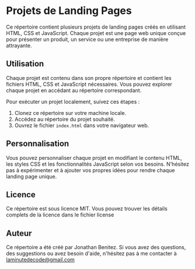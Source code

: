 # Projets de Landing Pages

Ce répertoire contient plusieurs projets de landing pages créés en utilisant HTML, CSS et JavaScript. Chaque projet est une page web unique conçue pour présenter un produit, un service ou une entreprise de manière attrayante.

## Utilisation

Chaque projet est contenu dans son propre répertoire et contient les fichiers HTML, CSS et JavaScript nécessaires. Vous pouvez explorer chaque projet en accédant au répertoire correspondant.

Pour exécuter un projet localement, suivez ces étapes :

1. Clonez ce répertoire sur votre machine locale.
2. Accédez au répertoire du projet souhaité.
3. Ouvrez le fichier `index.html` dans votre navigateur web.

## Personnalisation

Vous pouvez personnaliser chaque projet en modifiant le contenu HTML, les styles CSS et les fonctionnalités JavaScript selon vos besoins. N'hésitez pas à expérimenter et à ajouter vos propres idées pour rendre chaque landing page unique.

## Licence

Ce répertoire est sous licence MIT. Vous pouvez trouver les détails complets de la licence dans le fichier license

## Auteur

Ce répertoire a été créé par Jonathan Benitez. Si vous avez des questions, des suggestions ou avez besoin d'aide, n'hésitez pas à me contacter à laminutedecode@gmail.com
